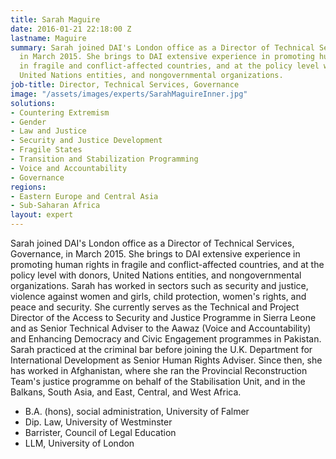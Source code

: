 ```yaml
---
title: Sarah Maguire
date: 2016-01-21 22:18:00 Z
lastname: Maguire
summary: Sarah joined DAI's London office as a Director of Technical Services, Governance,
  in March 2015. She brings to DAI extensive experience in promoting human rights
  in fragile and conflict-affected countries, and at the policy level with donors,
  United Nations entities, and nongovernmental organizations.
job-title: Director, Technical Services, Governance
image: "/assets/images/experts/SarahMaguireInner.jpg"
solutions:
- Countering Extremism
- Gender
- Law and Justice
- Security and Justice Development
- Fragile States
- Transition and Stabilization Programming
- Voice and Accountability
- Governance
regions:
- Eastern Europe and Central Asia
- Sub-Saharan Africa
layout: expert
---
```


Sarah joined DAI's London office as a Director of Technical Services, Governance, in March 2015. She brings to DAI extensive experience in promoting human rights in fragile and conflict-affected countries, and at the policy level with donors, United Nations entities, and nongovernmental organizations. Sarah has worked in sectors such as security and justice, violence against women and girls, child protection, women's rights, and peace and security. She currently serves as the Technical and Project Director of the Access to Security and Justice Programme in Sierra Leone and as Senior Technical Adviser to the Aawaz (Voice and Accountability) and Enhancing Democracy and Civic Engagement programmes in Pakistan. Sarah practiced at the criminal bar before joining the U.K. Department for International Development as Senior Human Rights Adviser. Since then, she has worked in Afghanistan, where she ran the Provincial Reconstruction Team's justice programme on behalf of the Stabilisation Unit, and in the Balkans, South Asia, and East, Central, and West Africa.

* B.A. (hons), social administration, University of Falmer
* Dip. Law, University of Westminster
* Barrister, Council of Legal Education
* LLM, University of London 
